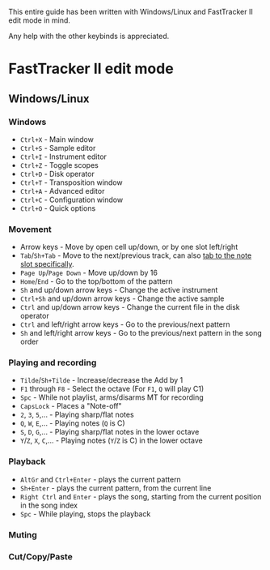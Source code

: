 This entire guide has been written with Windows/Linux and FastTracker II edit mode in mind.

Any help with the other keybinds is appreciated.

# FastTracker II edit mode

## Windows/Linux

### Windows

- `Ctrl+X` - Main window
- `Ctrl+S` - Sample editor
- `Ctrl+I` - Instrument editor
- `Ctrl+Z` - Toggle scopes
- `Ctrl+D` - Disk operator
- `Ctrl+T` - Transposition window
- `Ctrl+A` - Advanced editor
- `Ctrl+C` - Configuration window
- `Ctrl+O` - Quick options

### Movement

- Arrow keys - Move by open cell up/down, or by one slot left/right
- `Tab`/`Sh+Tab` - Move to the next/previous track, can also [tab to the note slot specifically](./config.md#tab-to-note).
- `Page Up`/`Page Down` - Move up/down by 16
- `Home`/`End` - Go to the top/bottom of the pattern
- `Sh` and up/down arrow keys - Change the active instrument
- `Ctrl+Sh` and up/down arrow keys - Change the active sample
- `Ctrl` and up/down arrow keys - Change the current file in the disk operator
- `Ctrl` and left/right arrow keys - Go to the previous/next pattern
- `Sh` and left/right arrow keys - Go to the previous/next pattern in the song order

### Playing and recording

- `Tilde`/`Sh+Tilde` - Increase/decrease the Add by 1
- `F1` through `F8` - Select the octave (For `F1`, `Q` will play C1)
- `Spc` - While not playlist, arms/disarms MT for recording
- `CapsLock` - Places a "Note-off"
- `2`, `3`, `5`,... - Playing sharp/flat notes
- `Q`, `W`, `E`,... - Playing notes (`Q` is C)
- `S`, `D`, `G`,... - Playing sharp/flat notes in the lower octave
- `Y`/`Z`, `X`, `C`,... - Playing notes (`Y`/`Z` is C) in the lower octave

### Playback

- `AltGr` and `Ctrl+Enter` - plays the current pattern
- `Sh+Enter` - plays the current pattern, from the current line
- `Right Ctrl` and `Enter` - plays the song, starting from the current position in the song index
- `Spc` - While playing, stops the playback

### Muting

### Cut/Copy/Paste
